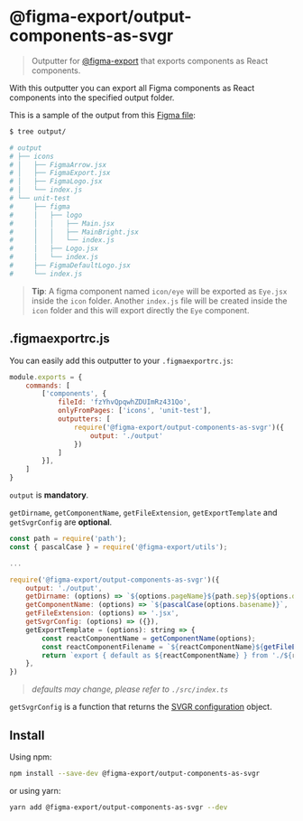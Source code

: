 # @figma-export/output-components-as-svgr

> Outputter for [@figma-export](https://github.com/marcomontalbano/figma-export) that exports components as React components.

With this outputter you can export all Figma components as React components into the specified output folder.

This is a sample of the output from this [Figma file](https://www.figma.com/file/fzYhvQpqwhZDUImRz431Qo):

```sh
$ tree output/

# output
# ├── icons
# │   ├── FigmaArrow.jsx
# │   ├── FigmaExport.jsx
# │   ├── FigmaLogo.jsx
# │   └── index.js
# └── unit-test
#     ├── figma
#     │   ├── logo
#     │   │   ├── Main.jsx
#     │   │   ├── MainBright.jsx
#     │   │   └── index.js
#     │   ├── Logo.jsx
#     │   └── index.js
#     ├── FigmaDefaultLogo.jsx
#     └── index.js
```

> **Tip**: A figma component named `icon/eye` will be exported as `Eye.jsx` inside the `icon` folder. Another `index.js` file will be created inside the `icon` folder and this will export directly the `Eye` component.

## .figmaexportrc.js

You can easily add this outputter to your `.figmaexportrc.js`:

```js
module.exports = {
    commands: [
        ['components', {
            fileId: 'fzYhvQpqwhZDUImRz431Qo',
            onlyFromPages: ['icons', 'unit-test'],
            outputters: [
                require('@figma-export/output-components-as-svgr')({
                    output: './output'
                })
            ]
        }],
    ]
}
```

`output` is **mandatory**.

`getDirname`, `getComponentName`, `getFileExtension`, `getExportTemplate` and `getSvgrConfig` are **optional**.

```js
const path = require('path');
const { pascalCase } = require('@figma-export/utils');

...

require('@figma-export/output-components-as-svgr')({
    output: './output',
    getDirname: (options) => `${options.pageName}${path.sep}${options.dirname}`,
    getComponentName: (options) => `${pascalCase(options.basename)}`,
    getFileExtension: (options) => '.jsx',
    getSvgrConfig: (options) => ({}),
    getExportTemplate = (options): string => {
        const reactComponentName = getComponentName(options);
        const reactComponentFilename = `${reactComponentName}${getFileExtension(options)}`;
        return `export { default as ${reactComponentName} } from './${reactComponentFilename}';`;
    },
})
```

> *defaults may change, please refer to `./src/index.ts`*

`getSvgrConfig` is a function that returns the [SVGR configuration](https://react-svgr.com/docs/options/) object.

## Install

Using npm:

```sh
npm install --save-dev @figma-export/output-components-as-svgr
```

or using yarn:

```sh
yarn add @figma-export/output-components-as-svgr --dev
```
